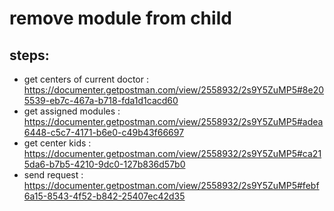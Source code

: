 # remove module from child
## steps: 
* get centers of current doctor : https://documenter.getpostman.com/view/2558932/2s9Y5ZuMP5#8e205539-eb7c-467a-b718-fda1d1cacd60
* get assigned modules : https://documenter.getpostman.com/view/2558932/2s9Y5ZuMP5#adea6448-c5c7-4171-b6e0-c49b43f66697
* get center kids : https://documenter.getpostman.com/view/2558932/2s9Y5ZuMP5#ca215da6-b7b5-4210-9dc0-127b836d57b0
* send request : https://documenter.getpostman.com/view/2558932/2s9Y5ZuMP5#febf6a15-8543-4f52-b842-25407ec42d35